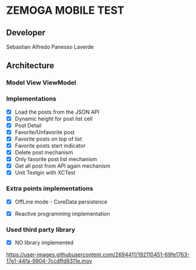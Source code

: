 # ZEMOGA MOBILE TEST

## Developer

Sebastian Alfredo Panesso Laverde

## Architecture

### Model View ViewModel

### Implementations

- [x] Load the posts from the JSON API 
- [x] Dynamic height for post list cell
- [x] Post Detail
- [x] Favorite/Unfavorite post
- [x] Favorite posts on top of list
- [x] Favorite posts start indicator
- [x] Delete post mechanism
- [x] Only favorite post list mechanism
- [x] Get all post from API again mechanism
- [x] Unit Testgin with XCTest

### Extra points implementations

- [x] OffLine mode - CoreData persistence
- [x] Reactive programming implementation


### Used third party library

- [x] NO library implemented


https://user-images.githubusercontent.com/2694411/192110451-69fe1763-17e1-44fa-9904-7ccdffd9311e.mov

